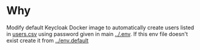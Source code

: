 # Why
Modify default Keycloak Docker image to automatically create users listed in [users.csv](users.csv) using password given in main [../.env](../.env). If this env file doesn't exist create it from  [../env.default](../env.default)
